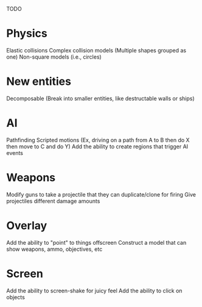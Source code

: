 TODO

Physics
===
  Elastic collisions
  Complex collision models (Multiple shapes grouped as one)
  Non-square models (i.e., circles)


New entities
===
  Decomposable (Break into smaller entities, like destructable walls or ships)


AI
===
  Pathfinding
  Scripted motions (Ex, driving on a path from A to B then do X then move to C and do Y)
  Add the ability to create regions that trigger AI events  


Weapons
===
  Modify guns to take a projectile that they can duplicate/clone for firing
  Give projectiles different damage amounts


Overlay
===
  Add the ability to "point" to things offscreen
  Construct a model that can show weapons, ammo, objectives, etc


Screen
===
  Add the ability to screen-shake for juicy feel
  Add the ability to click on objects